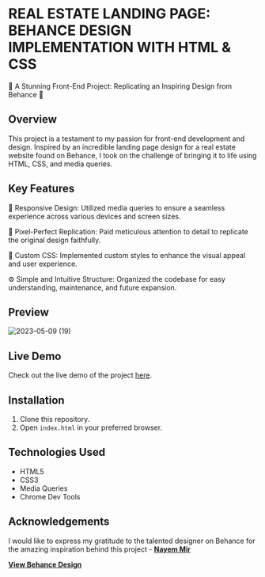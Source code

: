 # REAL ESTATE LANDING PAGE: BEHANCE DESIGN IMPLEMENTATION WITH HTML & CSS

🎨 A Stunning Front-End Project: Replicating an Inspiring Design from Behance 🚀

## Overview

This project is a testament to my passion for front-end development and design. Inspired by an incredible landing page design for a real estate website found on Behance, I took on the challenge of bringing it to life using HTML, CSS, and media queries.

## Key Features

🌟 Responsive Design: Utilized media queries to ensure a seamless experience across various devices and screen sizes.

🎨 Pixel-Perfect Replication: Paid meticulous attention to detail to replicate the original design faithfully.

💪 Custom CSS: Implemented custom styles to enhance the visual appeal and user experience.

⚙️ Simple and Intuitive Structure: Organized the codebase for easy understanding, maintenance, and future expansion.

## Preview

![2023-05-09 (19)](https://github.com/TakundaMuzunze/Real-Estate-Landing-Page-Design/assets/68200250/a0f93dad-74ee-49e7-a9f0-8818dc5f995e)

## Live Demo

Check out the live demo of the project [here](https://real-estate-landing-page-behance.netlify.app/).

## Installation

1. Clone this repository.
2. Open `index.html` in your preferred browser.

## Technologies Used

- HTML5
- CSS3
- Media Queries
- Chrome Dev Tools

## Acknowledgements

I would like to express my gratitude to the talented designer on Behance for the amazing inspiration behind this project - **[Nayem Mir](https://www.behance.net/Nayemmir4)**

**[View Behance Design](https://www.behance.net/gallery/137531189/Real-Estate-Landing-Page)**
